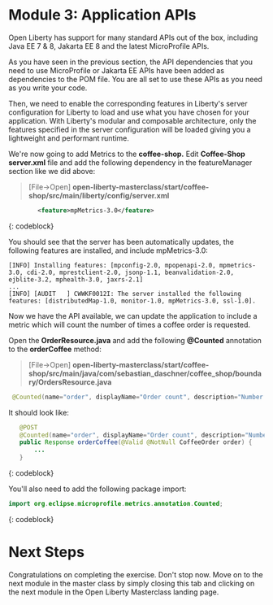 # Module 3: Application APIs

Open Liberty has support for many standard APIs out of the box, including Java EE 7 & 8, Jakarta EE 8 and the latest MicroProfile APIs.

As you have seen in the previous section, the API dependencies that you need to use MicroProfile or Jakarta EE APIs have been added as dependencies to the POM file. You are all set to use these APIs as you need as you write your code.

Then, we need to enable the corresponding features in Liberty's server configuration for Liberty to load and use what you have chosen for your application. With Liberty's modular and composable architecture, only the features specified in the server configuration will be loaded giving you a lightweight and performant runtime.

We're now going to add Metrics to the **coffee-shop.**  Edit **Coffee-Shop server.xml** file and add the following dependency in the featureManager section like we did above:

> [File->Open] **open-liberty-masterclass/start/coffee-shop/src/main/liberty/config/server.xml**

```XML
        <feature>mpMetrics-3.0</feature>
```
{: codeblock}

You should see that the server has been automatically updates, the following features are installed, and include mpMetrics-3.0:

```
[INFO] Installing features: [mpconfig-2.0, mpopenapi-2.0, mpmetrics-3.0, cdi-2.0, mprestclient-2.0, jsonp-1.1, beanvalidation-2.0, ejblite-3.2, mphealth-3.0, jaxrs-2.1]
...
[INFO] [AUDIT   ] CWWKF0012I: The server installed the following features: [distributedMap-1.0, monitor-1.0, mpMetrics-3.0, ssl-1.0].
```
Now we have the API available, we can update the application to include a metric which will count the number of times a coffee order is requested. 

Open the **OrderResource.java** and add the following **@Counted** annotation to the **orderCoffee** method:
> [File->Open] **open-liberty-masterclass/start/coffee-shop/src/main/java/com/sebastian_daschner/coffee_shop/boundary/OrdersResource.java**

```java
 @Counted(name="order", displayName="Order count", description="Number of times orders requested.")
 ```
 It should look like:

 ```Java
    @POST
    @Counted(name="order", displayName="Order count", description="Number of times orders requested.")
    public Response orderCoffee(@Valid @NotNull CoffeeOrder order) {
        ...
    }
```
{: codeblock}

You'll also need to add the following package import:
```Java
import org.eclipse.microprofile.metrics.annotation.Counted;
```
{: codeblock}

# Next Steps

Congratulations on completing the exercise. Don't stop now. Move on to the next module in the master class by simply closing this tab and clicking on the next module in the Open Liberty Masterclass landing page.
